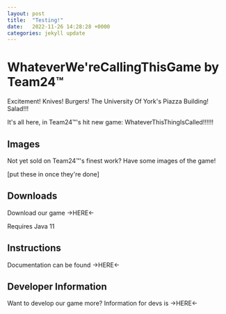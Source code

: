 ```yaml
---
layout: post
title:  "Testing!"
date:   2022-11-26 14:28:28 +0000
categories: jekyll update
---
```

# WhateverWe'reCallingThisGame by Team24™

Excitement! Knives! Burgers! The University Of York's Piazza Building! Salad!!!

It's all here, in Team24™'s hit new game: WhateverThisThingIsCalled!!!!!!

## Images 
Not yet sold on Team24™'s finest work? Have some images of the game! 

\[put these in once they're done\]

## Downloads 

Download our game ->HERE<- 

Requires Java 11

## Instructions

Documentation can be found ->HERE<-

## Developer Information

Want to develop our game more? Information for devs is ->HERE<-